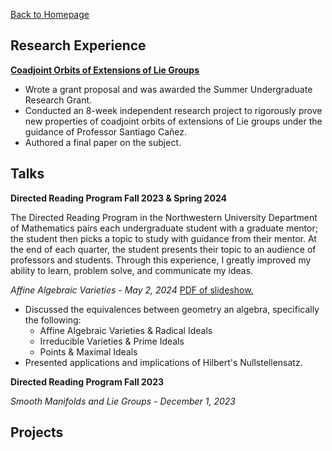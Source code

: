 [Back to Homepage](/README.md)

## Research Experience
[**Coadjoint Orbits of Extensions of Lie Groups**](https://www.overleaf.com/read/cfthgkqvbyfx#bd801e)
- Wrote a grant proposal and was awarded the Summer Undergraduate Research Grant.
- Conducted an 8-week independent research project to rigorously prove new properties of coadjoint orbits of extensions of Lie groups under the guidance of Professor Santiago Cañez.
- Authored a final paper on the subject.

## Talks

**Directed Reading Program Fall 2023 & Spring 2024**

The Directed Reading Program in the Northwestern University Department of Mathematics pairs each undergraduate student with a graduate mentor; the student then picks a topic to study with guidance from their mentor. At the end of each quarter, the student presents their topic to an audience of professors and students. Through this experience, I greatly improved my ability to learn, problem solve, and communicate my ideas.

*Affine Algebraic Varieties* - *May 2, 2024*
<a href="assets/img/DRP Spring 2024 - Affine Algebraic Varieties.pdf" target="_blank">PDF of slideshow.</a>
- Discussed the equivalences between geometry an algebra, specifically the following:
    - Affine Algebraic Varieties & Radical Ideals
    - Irreducible Varieties & Prime Ideals
    - Points & Maximal Ideals
- Presented applications and implications of Hilbert's Nullstellensatz.

<!-- <iframe width="100%" height="400" src="assets/img/DRP Spring 2024 - Affine Algebraic Varieties.pdf"> </iframe> -->


**Directed Reading Program Fall 2023**

*Smooth Manifolds and Lie Groups* - *December 1, 2023*

<!-- <iframe width="100%" height="400" src="assets/img/DRP Fall 2023 - Smooth Manifolds and Lie Groups.pdf"> </iframe> -->



## Projects
